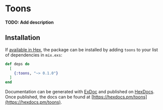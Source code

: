 # Toons

**TODO: Add description**

## Installation

If [available in Hex](https://hex.pm/docs/publish), the package can be installed
by adding `toons` to your list of dependencies in `mix.exs`:

```elixir
def deps do
  [
    {:toons, "~> 0.1.0"}
  ]
end
```

Documentation can be generated with [ExDoc](https://github.com/elixir-lang/ex_doc)
and published on [HexDocs](https://hexdocs.pm). Once published, the docs can
be found at [https://hexdocs.pm/toons](https://hexdocs.pm/toons).

